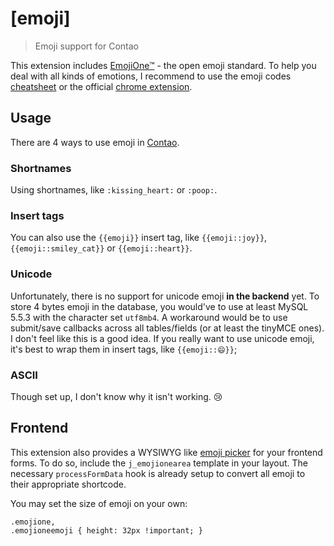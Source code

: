 # [emoji]

> Emoji support for Contao

This extension includes [EmojiOne™](http://emojione.com/) - the open emoji standard. To help you deal with all kinds of emotions, I recommend to use the emoji codes [cheatsheet](http://emoji.codes/) or the official [chrome extension](http://emojione.com/chrome/).

## Usage

There are 4 ways to use emoji in [Contao](https://contao.org/). 

### Shortnames
Using shortnames, like `:kissing_heart:` or `:poop:`.

### Insert tags
You can also use the `{{emoji}}` insert tag, like `{{emoji::joy}}`, `{{emoji::smiley_cat}}` or `{{emoji::heart}}`.

### Unicode
Unfortunately, there is no support for unicode emoji **in the backend** yet. To store 4 bytes emoji in the database, you would've to use at least MySQL 5.5.3 with the character set `utf8mb4`. A workaround would be to use submit/save callbacks across all tables/fields (or at least the tinyMCE ones). I don't feel like this is a good idea. If you really want to use unicode emoji, it's best to wrap them in insert tags, like `{{emoji::😄}}`;

### ASCII
Though set up, I don't know why it isn't working. :cry:

## Frontend
This extension also provides a WYSIWYG like [emoji picker](https://github.com/mervick/emojionearea) for your frontend forms. To do so, include the `j_emojionearea` template in your layout. The necessary `processFormData` hook is already setup to convert all emoji to their appropriate shortcode.

You may set the size of emoji on your own:

```
.emojione,
.emojioneemoji { height: 32px !important; }
```

